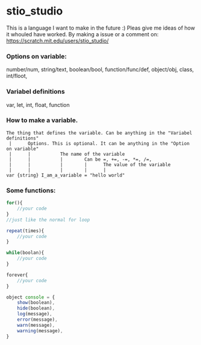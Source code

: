 # stio_studio

This is a language I want to make in the future :)
Pleas give me ideas of how it whouled have worked. By making a issue or a comment on: https://scratch.mit.edu/users/stio_studio/




### Options on variable:
number/num, string/text, boolean/bool, function/func/def, object/obj, class, int/floot, 

### Variabel definitions
var, let, int, float, function

### How to make a variable.

```
The thing that defines the variable. Can be anything in the "Variabel definitions"  
 |      Options. This is optional. It can be anything in the "Option on variable"  
 |      |           The name of the variable  
 |      |           |        Can be =, +=, -=, *=, /=,  
 |      |           |        |      The value of the variable  
 |      |           |        |      |  
var {string} I_am_a_variable = "hello world"
```

### Some functions:
```js
for(){
    //your code
}
//just like the normal for loop

repeat(times){
    //your code
}

while(boolan){
    //your code
}

forever{
    //your code
}

object console = {
    show(boolean),
    hide(boolean),
    log(message),
    error(message),
    warn(message),
    warning(message),
}


```

